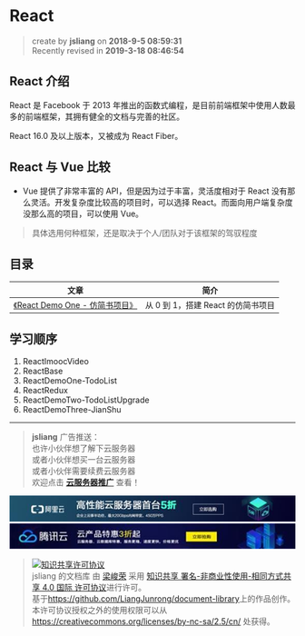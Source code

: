 React
===

> create by **jsliang** on **2018-9-5 08:59:31**   
> Recently revised in **2019-3-18 08:46:54**

## React 介绍

React 是 Facebook 于 2013 年推出的函数式编程，是目前前端框架中使用人数最多的前端框架，其拥有健全的文档与完善的社区。

React 16.0 及以上版本，又被成为 React Fiber。

## React 与 Vue 比较

* Vue 提供了非常丰富的 API，但是因为过于丰富，灵活度相对于 React 没有那么灵活。开发复杂度比较高的项目时，可以选择 React。而面向用户端复杂度没那么高的项目，可以使用 Vue。

> 具体选用何种框架，还是取决于个人/团队对于该框架的驾驭程度

## 目录
| 文章 | 简介 |
| --- | --- |
| [《React Demo One - 仿简书项目》](./ReactDemoOne-jianshu.md) | 从 0 到 1，搭建 React 的仿简书项目 |

## 学习顺序

1. ReactImoocVideo
2. ReactBase
3. ReactDemoOne-TodoList
4. ReactRedux
5. ReactDemoTwo-TodoListUpgrade
6. ReactDemoThree-JianShu

---

> **jsliang** 广告推送：  
> 也许小伙伴想了解下云服务器  
> 或者小伙伴想买一台云服务器  
> 或者小伙伴需要续费云服务器  
> 欢迎点击 **[云服务器推广](https://github.com/LiangJunrong/document-library/blob/master/other-library/Monologue/%E7%A8%B3%E9%A3%9F%E8%89%B0%E9%9A%BE.md)** 查看！

[![图](../../public-repertory/img/z-small-seek-ali-3.jpg)](https://promotion.aliyun.com/ntms/act/qwbk.html?userCode=w7hismrh)
[![图](../../public-repertory/img/z-small-seek-tencent-2.jpg)](https://cloud.tencent.com/redirect.php?redirect=1014&cps_key=49f647c99fce1a9f0b4e1eeb1be484c9&from=console)

> <a rel="license" href="http://creativecommons.org/licenses/by-nc-sa/4.0/"><img alt="知识共享许可协议" style="border-width:0" src="https://i.creativecommons.org/l/by-nc-sa/4.0/88x31.png" /></a><br /><span xmlns:dct="http://purl.org/dc/terms/" property="dct:title">jsliang 的文档库</span> 由 <a xmlns:cc="http://creativecommons.org/ns#" href="https://github.com/LiangJunrong/document-library" property="cc:attributionName" rel="cc:attributionURL">梁峻荣</a> 采用 <a rel="license" href="http://creativecommons.org/licenses/by-nc-sa/4.0/">知识共享 署名-非商业性使用-相同方式共享 4.0 国际 许可协议</a>进行许可。<br />基于<a xmlns:dct="http://purl.org/dc/terms/" href="https://github.com/LiangJunrong/document-library" rel="dct:source">https://github.com/LiangJunrong/document-library</a>上的作品创作。<br />本许可协议授权之外的使用权限可以从 <a xmlns:cc="http://creativecommons.org/ns#" href="https://creativecommons.org/licenses/by-nc-sa/2.5/cn/" rel="cc:morePermissions">https://creativecommons.org/licenses/by-nc-sa/2.5/cn/</a> 处获得。